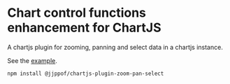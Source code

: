 # Chart control functions enhancement for ChartJS
A chartjs plugin for zooming, panning and select data in a chartjs instance.

See the [example](https://jjppof.github.io/chartjs-plugin-zoom-pan-select/example/index).

```
npm install @jjppof/chartjs-plugin-zoom-pan-select
```
